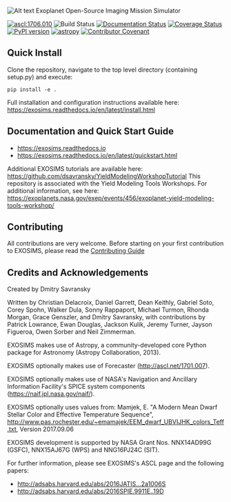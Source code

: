 ![Alt text](EXOSIMS_cropped.png)
Exoplanet Open-Source Imaging Mission Simulator

<a href="http://ascl.net/1706.010"><img src="https://img.shields.io/badge/ascl-1706.010-blue.svg?colorB=262255" alt="ascl:1706.010" /></a>
![Build Status](https://github.com/dsavransky/EXOSIMS/actions/workflows/ci.yml/badge.svg)
[![Documentation Status](https://readthedocs.org/projects/exosims/badge/?version=latest)](https://exosims.readthedocs.io/en/latest/?badge=latest)
[![Coverage Status](https://coveralls.io/repos/github/dsavransky/EXOSIMS/badge.svg?branch=master)](https://coveralls.io/github/dsavransky/EXOSIMS?branch=master)
[![PyPI version](https://badge.fury.io/py/EXOSIMS.svg)](https://badge.fury.io/py/EXOSIMS)
[![astropy](http://img.shields.io/badge/powered%20by-AstroPy-orange.svg?style=flat)](http://www.astropy.org/)
[![Contributor Covenant](https://img.shields.io/badge/Contributor%20Covenant-2.1-4baaaa.svg)](code_of_conduct.md)

Quick Install
--------------------------
Clone the repository, navigate to the top level directory (containing setup.py) and execute:
```
pip install -e .
```
Full installation and configuration instructions available here: https://exosims.readthedocs.io/en/latest/install.html

Documentation and Quick Start Guide
-----------------------------------------------------------
- https://exosims.readthedocs.io
- https://exosims.readthedocs.io/en/latest/quickstart.html

Additional EXOSIMS tutorials are available here: https://github.com/dsavransky/YieldModelingWorkshopTutorial 
This repository is associated with the Yield Modeling Tools Workshops.  For additional information, see here: https://exoplanets.nasa.gov/exep/events/456/exoplanet-yield-modeling-tools-workshop/

Contributing
-------------------------------------
All contributions are very welcome.  Before starting on your first contribution to EXOSIMS, please read the [Contributing Guide](https://github.com/dsavransky/EXOSIMS/blob/master/CONTRIBUTING.md)


Credits and Acknowledgements
------------------------------
Created by Dmitry Savransky

Written by Christian Delacroix, Daniel Garrett, Dean Keithly, Gabriel Soto, Corey Spohn, Walker Dula, Sonny Rappaport, Michael Turmon, Rhonda Morgan, Grace Genszler, and Dmitry Savransky, with contributions by Patrick Lowrance, Ewan Douglas, Jackson Kulik, Jeremy Turner, Jayson Figueroa, Owen Sorber and Neil Zimmerman.

EXOSIMS makes use of Astropy, a community-developed core Python package for Astronomy (Astropy Collaboration, 2013).

EXOSIMS optionally makes use of Forecaster (http://ascl.net/1701.007).

EXOSIMS optionally makes use of NASA's Navigation and Ancillary Information Facility's SPICE system components (https://naif.jpl.nasa.gov/naif/).

EXOSIMS optionally uses values from: Mamjek, E. "A Modern Mean Dwarf Stellar Color and Effective Temperature Sequence", http://www.pas.rochester.edu/~emamajek/EEM_dwarf_UBVIJHK_colors_Teff.txt, Version 2017.09.06

EXOSIMS development is supported by NASA Grant Nos. NNX14AD99G (GSFC), NNX15AJ67G (WPS) and NNG16PJ24C (SIT).

For further information, please see EXOSIMS's ASCL page and the following papers:
- http://adsabs.harvard.edu/abs/2016JATIS...2a1006S
- http://adsabs.harvard.edu/abs/2016SPIE.9911E..19D


